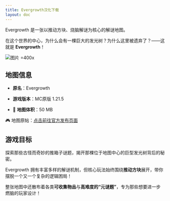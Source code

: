 ```yaml
---
title: Evergrowth汉化下载
layout: doc
---
```


Evergrowth 是一张以推动方块、烧脑解谜为核心的解谜地图。

在这个世界的中心，为什么会有一棵巨大的发光树？为什么这里被遗弃了？——这就是 **Evergrowth**！

![图片 =400x](/imgs/maps/evergrowth.webp)

## 地图信息

- **原名**：Evergrowth
- **游戏版本**：MC原版 1.21.5

- 📂 **地图体积**：50 MB

🎮 地图原帖：[点击前往官方发布页面](https://gm4.co/evergrowth/)

<DownloadLinks :methods="[
  { id: 'mapdl', text: '下载地图与汉化', icon: '/imgs/svg/lanzou.svg', link: '/doing' },
  { id: 'lazy', text: '懒汉下载', icon: '/imgs/lazydl.png', link: '/doing' }
]" />

## 游戏目标

探索那些古怪而奇妙的推箱子谜题，揭开那棵位于地图中心的巨型发光树背后的秘密。

Evergrowth 拥有丰富多样的解谜机制，但核心玩法始终围绕**推动方块**展开，带你摆脱一个又一个复杂的逻辑困局！

整张地图中还散布着各类**可收集物品**与**高难度的“元谜题”**，专为那些想要进一步燃脑的玩家设计！

<DocSupport />
